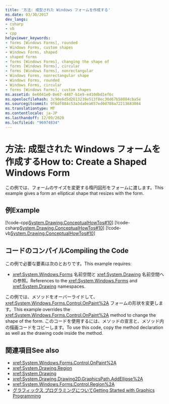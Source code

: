 ```yaml
---
title: '方法: 成型された Windows フォームを作成する'
ms.date: 03/30/2017
dev_langs:
- csharp
- vb
- cpp
helpviewer_keywords:
- forms [Windows Forms], rounded
- Windows Forms, custom shapes
- Windows Forms, shaped
- shaped forms
- forms [Windows Forms], changing the shape of
- forms [Windows Forms], circular
- forms [Windows Forms], nonrectangular
- Windows Forms, nonrectangular shape
- Windows Forms, rounded
- Windows Forms, circular
- forms [Windows Forms], custom shapes
ms.assetid: 6e6041e0-8e67-4487-b1e9-e410dbd1ef6c
ms.openlocfilehash: 3c90e6d5d2613239e513f8ec30d67b58084cba5e
ms.sourcegitcommit: 9f6df084c53a3da0ea657ed0d708a72213683084
ms.translationtype: MT
ms.contentlocale: ja-JP
ms.lasthandoff: 12/09/2020
ms.locfileid: "96974834"
---
```

# <a name="how-to-create-a-shaped-windows-form"></a><span data-ttu-id="43eb8-102">方法: 成型された Windows フォームを作成する</span><span class="sxs-lookup"><span data-stu-id="43eb8-102">How to: Create a Shaped Windows Form</span></span>
<span data-ttu-id="43eb8-103">この例では、フォームのサイズを変更する楕円図形をフォームに渡します。</span><span class="sxs-lookup"><span data-stu-id="43eb8-103">This example gives a form an elliptical shape that resizes with the form.</span></span>  
  
## <a name="example"></a><span data-ttu-id="43eb8-104">例</span><span class="sxs-lookup"><span data-stu-id="43eb8-104">Example</span></span>  
 [!code-cpp[System.Drawing.ConceptualHowTos#10](~/samples/snippets/cpp/VS_Snippets_Winforms/System.Drawing.ConceptualHowTos/cpp/form1.cpp#10)]
 [!code-csharp[System.Drawing.ConceptualHowTos#10](~/samples/snippets/csharp/VS_Snippets_Winforms/System.Drawing.ConceptualHowTos/CS/form1.cs#10)]
 [!code-vb[System.Drawing.ConceptualHowTos#10](~/samples/snippets/visualbasic/VS_Snippets_Winforms/System.Drawing.ConceptualHowTos/VB/form1.vb#10)]  
  
## <a name="compiling-the-code"></a><span data-ttu-id="43eb8-105">コードのコンパイル</span><span class="sxs-lookup"><span data-stu-id="43eb8-105">Compiling the Code</span></span>  
 <span data-ttu-id="43eb8-106">この例で必要な要素は次のとおりです。</span><span class="sxs-lookup"><span data-stu-id="43eb8-106">This example requires:</span></span>  
  
- <span data-ttu-id="43eb8-107"><xref:System.Windows.Forms> 名前空間と <xref:System.Drawing> 名前空間への参照。</span><span class="sxs-lookup"><span data-stu-id="43eb8-107">References to the <xref:System.Windows.Forms> and <xref:System.Drawing> namespaces.</span></span>  
  
 <span data-ttu-id="43eb8-108">この例では、メソッドをオーバーライドして、 <xref:System.Windows.Forms.Control.OnPaint%2A> フォームの形状を変更します。</span><span class="sxs-lookup"><span data-stu-id="43eb8-108">This example overrides the <xref:System.Windows.Forms.Control.OnPaint%2A> method to change the shape of the form.</span></span> <span data-ttu-id="43eb8-109">このコードを使用するには、メソッドの宣言と、メソッド内の描画コードをコピーします。</span><span class="sxs-lookup"><span data-stu-id="43eb8-109">To use this code, copy the method declaration as well as the drawing code inside the method.</span></span>  
  
## <a name="see-also"></a><span data-ttu-id="43eb8-110">関連項目</span><span class="sxs-lookup"><span data-stu-id="43eb8-110">See also</span></span>

- <xref:System.Windows.Forms.Control.OnPaint%2A>
- <xref:System.Drawing.Region>
- <xref:System.Drawing>
- <xref:System.Drawing.Drawing2D.GraphicsPath.AddEllipse%2A>
- <xref:System.Windows.Forms.Control.Region%2A>
- [<span data-ttu-id="43eb8-111">グラフィックス プログラミングについて</span><span class="sxs-lookup"><span data-stu-id="43eb8-111">Getting Started with Graphics Programming</span></span>](getting-started-with-graphics-programming.md)
